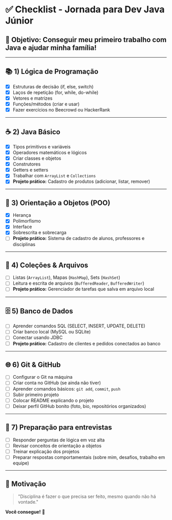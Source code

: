 # ✅ **Checklist - Jornada para Dev Java Júnior**

## 👤 **Objetivo:** Conseguir meu primeiro trabalho com Java e ajudar minha família!

---

## 📚 **1) Lógica de Programação**
- [x] Estruturas de decisão (if, else, switch)
- [x] Laços de repetição (for, while, do-while)
- [x] Vetores e matrizes
- [x] Funções/métodos (criar e usar)
- [x] Fazer exercícios no Beecrowd ou HackerRank

---

## ☕ **2) Java Básico**
- [x] Tipos primitivos e variáveis
- [x] Operadores matemáticos e lógicos
- [x] Criar classes e objetos
- [x] Construtores
- [x] Getters e setters
- [x] Trabalhar com `ArrayList` e `Collections`
- [x] **Projeto prático:** Cadastro de produtos (adicionar, listar, remover)

---

## 🧩 **3) Orientação a Objetos (POO)**
- [x] Herança
- [x] Polimorfismo
- [x] Interface
- [x] Sobrescrita e sobrecarga
- [ ] **Projeto prático:** Sistema de cadastro de alunos, professores e disciplinas

---

## 📂 **4) Coleções & Arquivos**
- [ ] Listas (`ArrayList`), Mapas (`HashMap`), Sets (`HashSet`)
- [ ] Leitura e escrita de arquivos (`BufferedReader`, `BufferedWriter`)
- [ ] **Projeto prático:** Gerenciador de tarefas que salva em arquivo local

---

## 🗄️ **5) Banco de Dados**
- [ ] Aprender comandos SQL (SELECT, INSERT, UPDATE, DELETE)
- [ ] Criar banco local (MySQL ou SQLite)
- [ ] Conectar usando JDBC
- [ ] **Projeto prático:** Cadastro de clientes e pedidos conectados ao banco

---

## 🌐 **6) Git & GitHub**
- [ ] Configurar o Git na máquina
- [ ] Criar conta no GitHub (se ainda não tiver)
- [ ] Aprender comandos básicos: `git add`, `commit`, `push`
- [ ] Subir primeiro projeto
- [ ] Colocar README explicando o projeto
- [ ] Deixar perfil GitHub bonito (foto, bio, repositórios organizados)

---

## 💼 **7) Preparação para entrevistas**
- [ ] Responder perguntas de lógica em voz alta
- [ ] Revisar conceitos de orientação a objetos
- [ ] Treinar explicação dos projetos
- [ ] Preparar respostas comportamentais (sobre mim, desafios, trabalho em equipe)

---

## 🚀 **Motivação**
> "Disciplina é fazer o que precisa ser feito, mesmo quando não há vontade."

**Você consegue!** 💪

